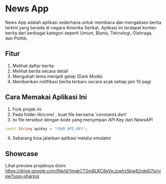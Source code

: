 # News App

News App adalah aplikasi sederhana untuk membaca dan mengakses berita terkini yang berada di negara Amerika Serikat. Aplikasi ini terdapat konten berita dari berbagai kategori seperti Umum, Bisnis, Teknologi, Olahraga, dan Politik.

## Fitur
1. Melihat daftar berita
2. Melihat berita secara detail
3. Mengubah tema menjadi gelap (Dark Mode)
4. Memberikan notifikasi berita terbaru secara acak setiap jam 10 pagi

## Cara Memakai Aplikasi Ini

1. Fork projek ini
2. Pada folder lib/core/ , buat file bernama 'constants.dart'
3. Isi file tersebut dengan kode yang menyimpan API Key dari NewsAPI 
```dart
const String apiKey = "YOUR_API_KEY";
```
4. Sekarang bisa jalankan aplikasi melalui emulator

## Showcase

Lihat preview projeknya disini https://drive.google.com/file/d/1mskCTSm8LKC8eVeJzwlrz5kw82rdgD7q/view?usp=sharing
